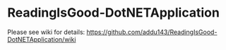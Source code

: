 # ReadingIsGood-DotNETApplication

Please see wiki for details:
https://github.com/addu143/ReadingIsGood-DotNETApplication/wiki
